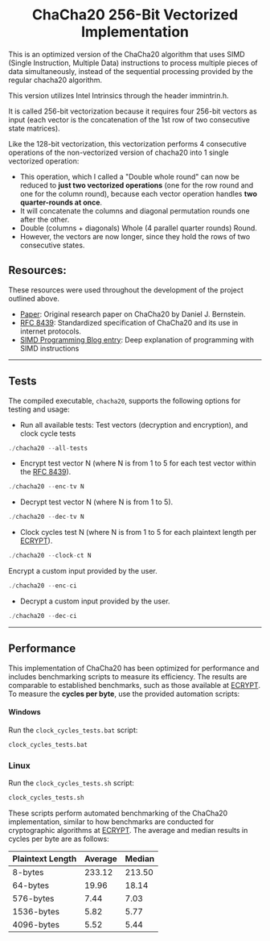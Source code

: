 <h1 align="center">ChaCha20 256-Bit Vectorized Implementation</h1>

This is an optimized version of the ChaCha20 algorithm that uses SIMD (Single Instruction, Multiple Data) instructions to process multiple pieces of data simultaneously, instead of the sequential processing provided by the regular chacha20 algorithm.

This version utilizes Intel Intrinsics through the header immintrin.h.

It is called 256-bit vectorization because it requires four 256-bit vectors as input (each vector is the concatenation of the 1st row of two consecutive state matrices).

Like the 128-bit vectorization, this vectorization performs 4 consecutive operations of the non-vectorized version of chacha20 into 1 single vectorized operation:

- This operation, which I called a "Double whole round" can now be reduced to **just two vectorized operations** (one for the row round and one for the column round), because each vector operation handles **two quarter-rounds at once**.
- It will concatenate the columns and diagonal permutation rounds one after the other.
- Double (columns + diagonals) Whole (4 parallel quarter rounds) Round.
- However, the vectors are now longer, since they hold the rows of two consecutive states.

<h2>Resources:</h2>

These resources were used throughout the development of the project outlined above.

- [Paper](https://eprint.iacr.org/2013/759.pdf): Original research paper on ChaCha20 by Daniel J. Bernstein.
- [RFC 8439](https://www.rfc-editor.org/rfc/rfc8439#section-2.1.1): Standardized specification of ChaCha20 and its use in internet protocols.
- [SIMD Programming Blog entry](https://dennisrants.substack.com/p/how-to-simd-programming): Deep explanation of programming with SIMD instructions


---

## Tests

The compiled executable, `chacha20`, supports the following options for testing and usage:

- Run all available tests: Test vectors (decryption and encryption), and clock cycle tests
```c
./chacha20 --all-tests
````
- Encrypt test vector N (where N is from 1 to 5 for each test vector within the [RFC 8439](https://www.rfc-editor.org/rfc/rfc8439#section-2.1.1)).
```c
./chacha20 --enc-tv N
```
- Decrypt test vector N (where N is from 1 to 5).
```c
./chacha20 --dec-tv N
```
- Clock cycles test N (where N is from 1 to 5 for each plaintext length per [ECRYPT](https://bench.cr.yp.to/results-stream/amd64-panther.html)).
```c
./chacha20 --clock-ct N
```
Encrypt a custom input provided by the user.
```c
./chacha20 --enc-ci
```
- Decrypt a custom input provided by the user.
```c
./chacha20 --dec-ci
```

---

## Performance

This implementation of ChaCha20 has been optimized for performance and includes benchmarking scripts to measure its efficiency. The results are comparable to established benchmarks, such as those available at [ECRYPT](https://bench.cr.yp.to/results-stream/amd64-panther.html).
To measure the **cycles per byte**, use the provided automation scripts:

#### Windows
Run the `clock_cycles_tests.bat` script:
```bash
clock_cycles_tests.bat
```

### Linux
Run the `clock_cycles_tests.sh` script:
```bash
clock_cycles_tests.sh
```
These scripts perform automated benchmarking of the ChaCha20 implementation, similar to how benchmarks are conducted for cryptographic algorithms at [ECRYPT](https://bench.cr.yp.to/results-stream/amd64-panther.html). The average and median results in cycles per byte are as follows:

| Plaintext Length | Average | Median |
|------------------|---------|--------|
| 8-bytes         | 233.12   | 213.50 |
| 64-bytes        | 19.96    | 18.14  |
| 576-bytes       | 7.44     | 7.03   |
| 1536-bytes      | 5.82     | 5.77   |
| 4096-bytes      | 5.52     | 5.44   |
